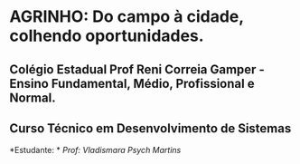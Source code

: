 #  **AGRINHO: Do campo à cidade, colhendo oportunidades.**
## Colégio Estadual Prof Reni Correia Gamper - Ensino Fundamental, Médio, Profissional e Normal. 
## Curso Técnico em Desenvolvimento de Sistemas
 *Estudante: *
 *Prof: Vladismara Psych Martins*
